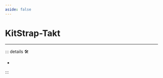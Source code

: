 ```yaml
---
aside: false
---
```

# KitStrap-Takt

---

<!-- =================================================== -->
<!-- =================================================== -->
<!-- =================================================== -->
<!-- =================================================== -->
<!-- =================================================== -->
::: details 🛠

-

:::
